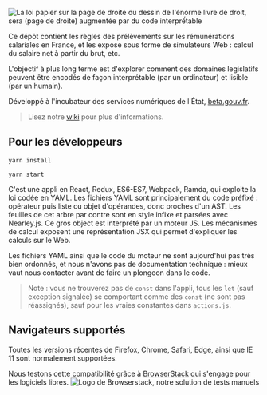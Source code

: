 
![La loi papier sur la page de droite du dessin de l'énorme livre de droit, sera (page de droite) augmentée par du code interprếtable](https://github.com/laem/syso/blob/master/source/images/logo.png)


Ce dépôt contient les règles des prélèvements sur les rémunérations salariales en France, et les expose sous forme de simulateurs Web : calcul du salaire net à partir du brut, etc. 

L'objectif à plus long terme est d'explorer comment des domaines legislatifs peuvent être encodés de façon interprétable (par un ordinateur) et lisible (par un humain).

Développé à l'incubateur des services numériques de l'État, [beta.gouv.fr](http://beta.gouv.fr/).

> Lisez notre [wiki](https://github.com/sgmap/syso/wiki/Home/) pour plus d'informations.


Pour les développeurs
--------------------------

```
yarn install

yarn start
```

C'est une appli en React, Redux, ES6-ES7, Webpack, Ramda, qui exploite la loi codée en YAML.
Les fichiers YAML sont principalement du code préfixé : opérateur puis liste ou objet d'opérandes, donc proches d'un AST. Les feuilles de cet arbre par contre sont en style infixe et parsées avec Nearley.js.
Ce gros object est interprété par un moteur JS. Les mécanismes de calcul exposent une représentation JSX qui permet d'expliquer les calculs sur le Web. 

Les fichiers YAML ainsi que le code du moteur ne sont aujourd'hui pas très bien ordonnés, et nous n'avons pas de documentation technique : mieux vaut nous contacter avant de faire un plongeon dans le code. 

> Note : vous ne trouverez pas de `const` dans l'appli, tous les `let` (sauf exception signalée) se comportant comme des `const` (ne sont pas réassignés), sauf pour les vraies constantes dans `actions.js`.


Navigateurs supportés 
--------------------------

Toutes les versions récentes de Firefox, Chrome, Safari, Edge, ainsi que IE 11 sont normalement supportées. 

Nous testons cette compatibilité grâce à [BrowserStack](http://browserstack.com/) qui s'engage pour les logiciels libres.
![Logo de Browserstack, notre solution de tests manuels](https://i.imgur.com/dQwLjXA.png)
